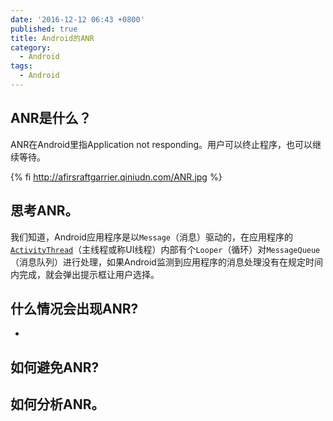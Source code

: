 ```yaml
---
date: '2016-12-12 06:43 +0800'
published: true
title: Android的ANR
category:
  - Android
tags:
  - Android
---
```

## ANR是什么？

ANR在Android里指Application not responding。用户可以终止程序，也可以继续等待。

{% fi http://afirsraftgarrier.qiniudn.com/ANR.jpg %}

## 思考ANR。

我们知道，Android应用程序是以`Message`（消息）驱动的，在应用程序的[`ActivityThread`](http://androidxref.com/7.0.0_r1/xref/frameworks/base/core/java/android/app/ActivityThread.java#6041)（主线程或称UI线程）内部有个`Looper`（循环）对`MessageQueue`（消息队列）进行处理，如果Android监测到应用程序的消息处理没有在规定时间内完成，就会弹出提示框让用户选择。

## 什么情况会出现ANR?

* 

## 如何避免ANR?

## 如何分析ANR。
